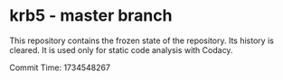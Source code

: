 # krb5 - master branch

This repository contains the frozen state of the repository.
Its history is cleared. It is used only for static code
analysis with Codacy.

Commit Time: 1734548267